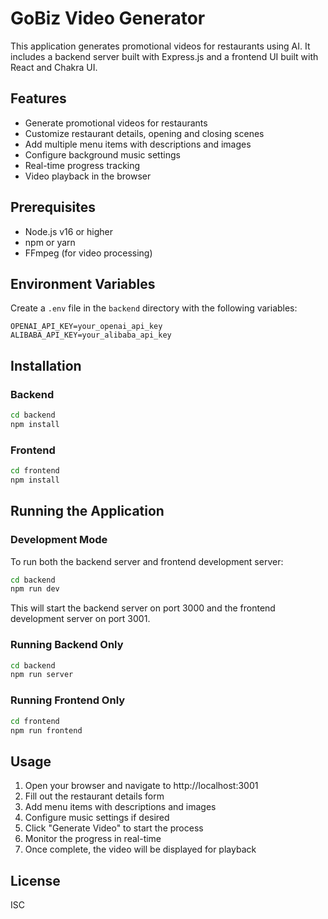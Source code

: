 # GoBiz Video Generator

This application generates promotional videos for restaurants using AI. It includes a backend server built with Express.js and a frontend UI built with React and Chakra UI.

## Features

- Generate promotional videos for restaurants
- Customize restaurant details, opening and closing scenes
- Add multiple menu items with descriptions and images
- Configure background music settings
- Real-time progress tracking
- Video playback in the browser

## Prerequisites

- Node.js v16 or higher
- npm or yarn
- FFmpeg (for video processing)

## Environment Variables

Create a `.env` file in the `backend` directory with the following variables:

```
OPENAI_API_KEY=your_openai_api_key
ALIBABA_API_KEY=your_alibaba_api_key
```

## Installation

### Backend

```bash
cd backend
npm install
```

### Frontend

```bash
cd frontend
npm install
```

## Running the Application

### Development Mode

To run both the backend server and frontend development server:

```bash
cd backend
npm run dev
```

This will start the backend server on port 3000 and the frontend development server on port 3001.

### Running Backend Only

```bash
cd backend
npm run server
```

### Running Frontend Only

```bash
cd frontend
npm run frontend
```

## Usage

1. Open your browser and navigate to http://localhost:3001
2. Fill out the restaurant details form
3. Add menu items with descriptions and images
4. Configure music settings if desired
5. Click "Generate Video" to start the process
6. Monitor the progress in real-time
7. Once complete, the video will be displayed for playback

## License

ISC

